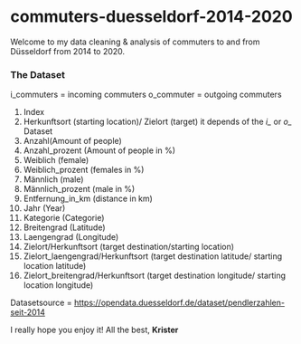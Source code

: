 # commuters-duesseldorf-2014-2020

Welcome to my data cleaning & analysis of commuters to and from Düsseldorf from 2014 to 2020.

### The Dataset
i_commuters = incoming commuters
o_commuter = outgoing commuters

1. Index
2. Herkunftsort (starting location)/ Zielort (target) it depends of the *i_* or *o_* Dataset
3. Anzahl(Amount of people)
4. Anzahl_prozent (Amount of people in %)
5. Weiblich (female)
6. Weiblich_prozent (females in %)
7. Männlich (male)
8. Männlich_prozent (male in %)
9. Entfernung_in_km (distance in km)
10. Jahr (Year)
11. Kategorie (Categorie)
12. Breitengrad (Latitude)
13. Laengengrad (Longitude)
14. Zielort/Herkunftsort (target destination/starting location)
15. Zielort_laengengrad/Herkunftsort (target destination latitude/ starting location latitude)
16. Zielort_breitengrad/Herkunftsort (target destination longitude/ starting location longitude)

Datasetsource = https://opendata.duesseldorf.de/dataset/pendlerzahlen-seit-2014

I really hope you enjoy it! All the best, **Krister**
